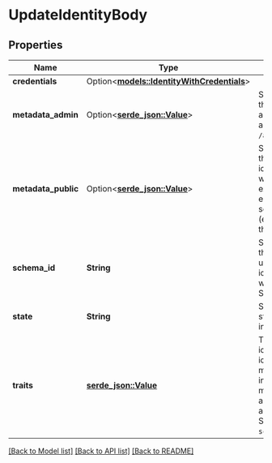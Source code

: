 # UpdateIdentityBody

## Properties

Name | Type | Description | Notes
------------ | ------------- | ------------- | -------------
**credentials** | Option<[**models::IdentityWithCredentials**](identityWithCredentials.md)> |  | [optional]
**metadata_admin** | Option<[**serde_json::Value**](.md)> | Store metadata about the user which is only accessible through admin APIs such as `GET /admin/identities/<id>`. | [optional]
**metadata_public** | Option<[**serde_json::Value**](.md)> | Store metadata about the identity which the identity itself can see when calling for example the session endpoint. Do not store sensitive information (e.g. credit score) about the identity in this field. | [optional]
**schema_id** | **String** | SchemaID is the ID of the JSON Schema to be used for validating the identity's traits. If set will update the Identity's SchemaID. | 
**state** | **String** | State is the identity's state. active StateActive inactive StateInactive | 
**traits** | [**serde_json::Value**](.md) | Traits represent an identity's traits. The identity is able to create, modify, and delete traits in a self-service manner. The input will always be validated against the JSON Schema defined in `schema_id`. | 

[[Back to Model list]](../README.md#documentation-for-models) [[Back to API list]](../README.md#documentation-for-api-endpoints) [[Back to README]](../README.md)


